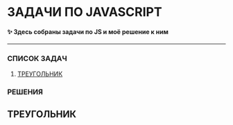#  ЗАДАЧИ ПО JAVASCRIPT 

#### ✨ Здесь собраны задачи по JS и моё решение к ним
***

###  СПИСОК ЗАДАЧ

1. [ТРЕУГОЛЬНИК](#ТРЕУГОЛЬНИК)

### РЕШЕНИЯ

## ТРЕУГОЛЬНИК
